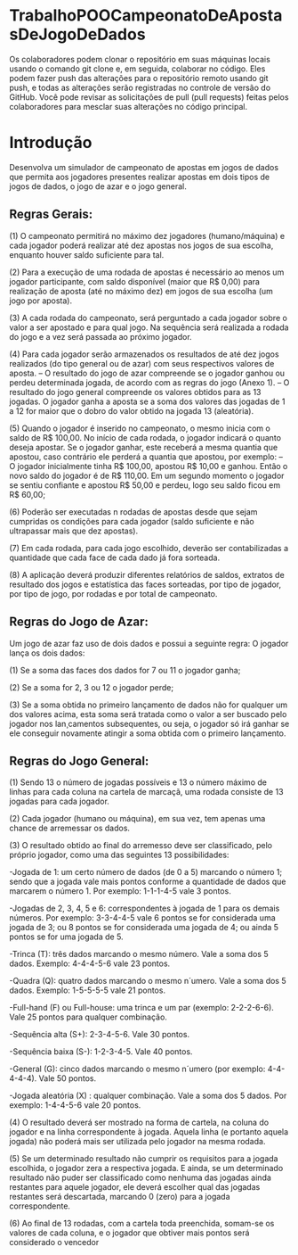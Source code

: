 # TrabalhoPOOCampeonatoDeApostasDeJogoDeDados

Os colaboradores podem clonar o repositório em suas máquinas locais usando o comando git clone e, em seguida, colaborar no código.
Eles podem fazer push das alterações para o repositório remoto usando git push, e todas as alterações serão registradas no controle de versão do GitHub.
Você pode revisar as solicitações de pull (pull requests) feitas pelos colaboradores para mesclar suas alterações no código principal.

# Introdução

Desenvolva um simulador de campeonato de apostas em jogos de dados que permita aos jogadores presentes realizar apostas em dois tipos de jogos de dados, o jogo de azar e o jogo general.

## Regras Gerais:

(1) O campeonato permitirá no máximo dez jogadores (humano/máquina) e cada jogador poderá realizar até dez apostas nos jogos de sua escolha, enquanto houver saldo suficiente para tal.

(2) Para a execução de uma rodada de apostas é necessário ao menos um jogador participante, com saldo disponível (maior que R$ 0,00) para realização de aposta (até no máximo dez)
em jogos de sua escolha (um jogo por aposta).

(3) A cada rodada do campeonato, será perguntado a cada jogador sobre o valor a ser apostado e para qual jogo. Na sequência será realizada a rodada do jogo e a vez será passada ao
próximo jogador.

(4) Para cada jogador serão armazenados os resultados de até dez jogos realizados (do tipo general ou de azar) com seus respectivos valores de aposta.
    – O resultado do jogo de azar compreende se o jogador ganhou ou perdeu determinada jogada, de acordo com as regras do jogo (Anexo 1).
    – O resultado do jogo general compreende os valores obtidos para as 13 jogadas. O jogador ganha a aposta se a soma dos valores das jogadas de 1 a 12 for maior que o dobro do valor obtido na jogada 13 (aleatória).

(5) Quando o jogador é inserido no campeonato, o mesmo inicia com o saldo de R$ 100,00. No início de cada rodada, o jogador indicará o quanto deseja apostar. Se o jogador ganhar, este
receberá a mesma quantia que apostou, caso contrário ele perderá a quantia que apostou, por exemplo:
    – O jogador inicialmente tinha R$ 100,00, apostou R$ 10,00 e ganhou. Então o novo saldo do jogador é de R$ 110,00. Em um segundo momento o jogador se sentiu confiante e apostou R$ 50,00 e perdeu, logo seu saldo ficou em R$ 60,00;

(6) Poderão ser executadas n rodadas de apostas desde que sejam cumpridas os condições para cada jogador (saldo suficiente e não ultrapassar mais que dez apostas).

(7) Em cada rodada, para cada jogo escolhido, deverão ser contabilizadas a quantidade que cada face de cada dado já fora sorteada.

(8) A aplicação deverá produzir diferentes relatórios de saldos, extratos de resultado dos jogos e estatística das faces sorteadas, por tipo de jogador, por tipo de jogo, por rodadas e por total de campeonato.


## Regras do Jogo de Azar:

Um jogo de azar faz uso de dois dados e possui a seguinte regra: O jogador lança os dois dados:

(1) Se a soma das faces dos dados for 7 ou 11 o jogador ganha;

(2) Se a soma for 2, 3 ou 12 o jogador perde;

(3) Se a soma obtida no primeiro lançamento de dados não for qualquer um dos valores acima, esta soma será tratada como o valor a ser buscado pelo jogador nos lan¸camentos subsequentes, ou seja, o jogador só irá ganhar se ele conseguir novamente atingir a soma obtida com o primeiro lançamento.

## Regras do Jogo General:

(1) Sendo 13 o número de jogadas possíveis e 13 o número máximo de linhas para cada coluna na cartela de marcaçã, uma rodada consiste de 13 jogadas para cada jogador.

(2) Cada jogador (humano ou máquina), em sua vez, tem apenas uma chance de arremessar os dados.

(3) O resultado obtido ao final do arremesso deve ser classificado, pelo próprio jogador, como uma das seguintes 13 possibilidades:

-Jogada de 1: um certo número de dados (de 0 a 5) marcando o número 1; sendo que a jogada vale mais pontos conforme a quantidade de dados que marcarem o número 1. Por exemplo: 1-1-1-4-5 vale 3 pontos.

-Jogadas de 2, 3, 4, 5 e 6: correspondentes à jogada de 1 para os demais números. Por exemplo: 3-3-4-4-5 vale 6 pontos se for considerada uma jogada de 3; ou 8 pontos se for considerada uma jogada de 4; ou ainda 5 pontos se for uma jogada de 5.

-Trinca (T): três dados marcando o mesmo número. Vale a soma dos 5 dados. Exemplo: 4-4-4-5-6 vale 23 pontos.

-Quadra (Q): quatro dados marcando o mesmo n´umero. Vale a soma dos 5 dados. Exemplo: 1-5-5-5-5 vale 21 pontos.

-Full-hand (F) ou Full-house: uma trinca e um par (exemplo: 2-2-2-6-6). Vale 25 pontos para qualquer combinação.

-Sequência alta (S+): 2-3-4-5-6. Vale 30 pontos.

-Sequência baixa (S-): 1-2-3-4-5. Vale 40 pontos.

-General (G): cinco dados marcando o mesmo n´umero (por exemplo: 4-4-4-4-4). Vale 50 pontos.

-Jogada aleatória (X) : qualquer combinação. Vale a soma dos 5 dados. Por exemplo: 1-4-4-5-6 vale 20 pontos.

(4) O resultado deverá ser mostrado na forma de cartela, na coluna do jogador e na linha correspondente à jogada. Aquela linha (e portanto aquela jogada) não poderá mais ser utilizada pelo jogador na mesma rodada.

(5) Se um determinado resultado não cumprir os requisitos para a jogada escolhida, o jogador zera a respectiva jogada. E ainda, se um determinado resultado não puder ser classificado como nenhuma das jogadas ainda restantes para aquele jogador, ele deverá escolher qual das jogadas restantes será descartada, marcando 0 (zero) para a jogada correspondente.

(6) Ao final de 13 rodadas, com a cartela toda preenchida, somam-se os valores de cada coluna, e o jogador que obtiver mais pontos será considerado o vencedor

